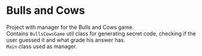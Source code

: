 # Bulls and Cows
Project with manager for the Bulls and Cows game.  
Contains `BullsCowsGame` util class for generating secret code, checking if the user guessed it and what grade his answer has.  
`Main` class used as manager.
